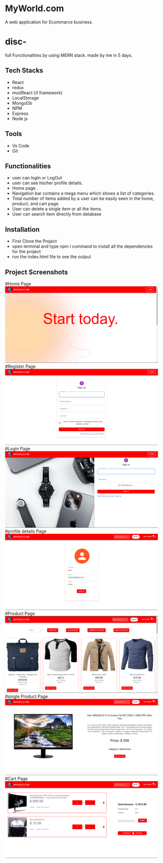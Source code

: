 
# MyWorld.com
A web application for Ecommarce business.

# disc- 
full Functionalities by using MERN stack. made by me in 5 days.  


 ## Tech Stacks
 - React 
 - redux
 - mui(React UI framework)
 - LocalStorage
 - MongoDb
 - NPM
 - Express
 - Node js
 
## Tools
 - Vs Code
 - Git
## Functionalities
- user can logIn or LogOut 
- user can see his/her profile details. 
- Home page .
- Navigation bar contains a mega menu which shows a list of
categories.
- Total number of items added by a user can be easily seen in
the home, product, and cart page.
- User can delete a single item or all the items.
- User can search item directly from database
## Installation
- First Clone the Project
- open terminal and type npm i command to install all the dependencies for the project
- run the index.html file to see the output
## Project Screenshots
#Home Page
![App Screenshot](./public/Screenshot%20(1324).png)
#Register Page
![App Screenshot](./public/Screenshot%20(1326).png)
#Login Page
![App Screenshot](./public/Screenshot%20(1325).png)
#profile details Page
![App Screenshot](./public/Screenshot%20(1328).png)
#Product Page
![App Screenshot](./public/Screenshot%20(1327).png)
#single Product Page
![App Screenshot](./public/Screenshot%20(1332).png)
#Cart Page
![App Screenshot](./public/Screenshot%20(1329).png)

